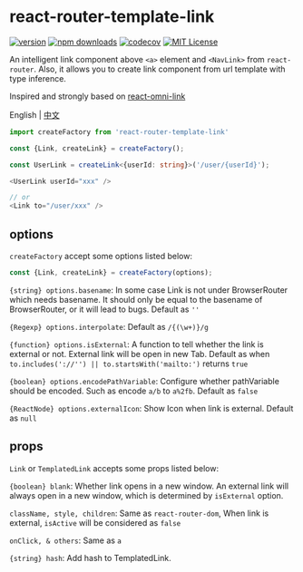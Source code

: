 # react-router-template-link

[![version](https://img.shields.io/npm/v/react-router-template-link.svg?style=flat-square)](http://npm.im/react-router-template-link)
[![npm downloads](https://img.shields.io/npm/dm/react-router-template-link.svg?style=flat-square)](https://www.npmjs.com/package/react-router-template-link)
[![codecov](https://img.shields.io/codecov/c/gh/dancerphil/react-router-template-link)](https://codecov.io/gh/dancerphil/react-router-template-link)
[![MIT License](https://img.shields.io/npm/l/react-router-template-link.svg?style=flat-square)](http://opensource.org/licenses/MIT)

An intelligent link component above `<a>` element and `<NavLink>` from `react-router`. Also, it allows you to create link component from url template with type inference.

Inspired and strongly based on [react-omni-link](https://github.com/ecomfe/react-omni-link)

English | [中文](https://github.com/dancerphil/react-router-template-link/blob/master/docs/README-zh_CN.md)

```typescript jsx
import createFactory from 'react-router-template-link'

const {Link, createLink} = createFactory();

const UserLink = createLink<{userId: string}>('/user/{userId}');

<UserLink userId="xxx" />

// or
<Link to="/user/xxx" />
```

## options

`createFactory` accept some options listed below:

```typescript jsx
const {Link, createLink} = createFactory(options);
```

`{string} options.basename`: In some case Link is not under BrowserRouter which needs basename. It should only be equal to the basename of BrowserRouter, or it will lead to bugs. Default as `''`

`{Regexp} options.interpolate`: Default as `/{(\w+)}/g`

`{function} options.isExternal`: A function to tell whether the link is external or not. External link will be open in new Tab. Default as when `to.includes('://'') || to.startsWith('mailto:')` returns `true`

`{boolean} options.encodePathVariable`: Configure whether pathVariable should be encoded. Such as encode `a/b` to `a%2fb`. Default as `false`

`{ReactNode} options.externalIcon`: Show Icon when link is external. Default as `null`

## props

`Link` or `TemplatedLink` accepts some props listed below:

`{boolean} blank`: Whether link opens in a new window. An external link will always open in a new window, which is determined by `isExternal` option.

`className, style, children`: Same as `react-router-dom`, When link is external, `isActive` will be considered as `false`

`onClick, & others`: Same as `a`

`{string} hash`: Add hash to TemplatedLink.
